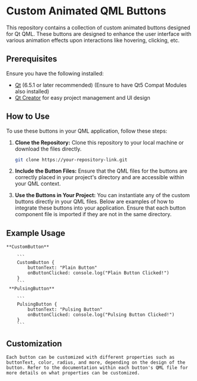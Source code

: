 # Custom Animated QML Buttons

This repository contains a collection of custom animated buttons designed for Qt QML. These buttons are designed to enhance the user interface with various animation effects upon interactions like hovering, clicking, etc.

## Prerequisites

Ensure you have the following installed:
- [Qt](https://www.qt.io/download) (6.5.1 or later recommended) (Ensure to have Qt5 Compat Modules also installed)
- [Qt Creator](https://www.qt.io/product/development-tools) for easy project management and UI design

## How to Use

To use these buttons in your QML application, follow these steps:

1. **Clone the Repository:**
   Clone this repository to your local machine or download the files directly.

   ```bash
   git clone https://your-repository-link.git
   ```

2. **Include the Button Files:**
	Ensure that the QML files for the buttons are correctly placed in your project's directory and are accessible within your QML context.

3.	**Use the Buttons in Your Project:**
	You can instantiate any of the custom buttons directly in your QML files. Below are examples of how to integrate these buttons into your application. Ensure that each button component file is imported if they are not in the same directory.
	
## Example Usage

	**CustomButton**
 
		```
		CustomButton {
			buttonText: "Plain Button"
			onButtonClicked: console.log("Plain Button Clicked!")
		}
		```
	 **PulsingButton**
 
		```
		PulsingButton {
			buttonText: "Pulsing Button"
			onButtonClicked: console.log("Pulsing Button Clicked!")
		}
		```
	
## Customization

	Each button can be customized with different properties such as buttonText, color, radius, and more, depending on the design of the button. Refer to the documentation within each button's QML file for more details on what properties can be customized.